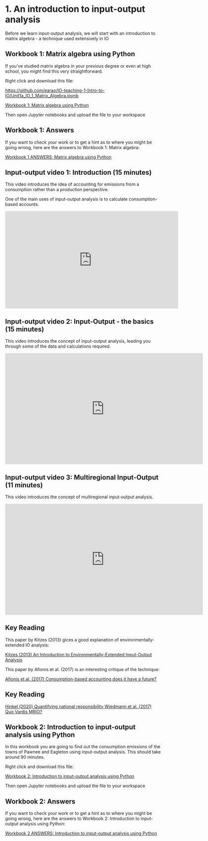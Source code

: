 # 1. An introduction to input-output analysis 

Before we learn input-output analysis, we will start with an introduction to matrix algebra - a technique used extensively in IO

## Workbook 1: Matrix algebra using Python

If you've studied matrix algebra in your previous degree or even at high school, you might find this very straightforward.

Right click and download this file:

https://github.com/earao/IO-teaching-1-Intro-to-IO/Unit1a_IO_1_Matrix_Algebra.ipynb

<a href="https://github.com/earao/IO-teaching/blob/main/Unit1a_IO_1_Matrix_Algebra.ipynb" download>
  Workbook 1: Matrix algebra using Python
</a>

Then open Jupyter notebooks and upload the file to your workspace

## Workbook 1: Answers

If you want to check your work or to get a hint as to where you might be going wrong, here are the answers to Workbook 1: Matrix algebra:

<a href="https://github.com/earao/IO-teaching/blob/main/ANSWERS_Unit1a_IO_1_Matrix_Algebra.ipynb" download>
  Workbook 1 ANSWERS: Matrix algebra using Python
</a>

## Input-output video 1: Introduction (15 minutes)

This video introduces the idea of accounting for emissions from a consumption rather than a production perspective.

One of the main uses of input-output analysis is to calculate consumption-based accounts.

<iframe width="560" height="315" src="https://www.youtube.com/embed/gpIJxonEsqk?si=qYgHtAxwhqFE-ac_" title="YouTube video player" frameborder="0" allow="accelerometer; autoplay; clipboard-write; encrypted-media; gyroscope; picture-in-picture; web-share" allowfullscreen></iframe>

## Input-output video 2: Input-Output - the basics (15 minutes)

This video introduces the concept of input-output analysis, leading you through some of the data and calculations required.

<iframe width="640" height="360" src="https://web.microsoftstream.com/embed/video/b7af5a04-9a1a-4c9b-a960-213d5cdf2108?autoplay=false&showinfo=true" allowfullscreen style="border:none;"></iframe>

## Input-output video 3: Multiregional Input-Output (11 minutes)

This video introduces the concept of multiregional input-output analysis.

<iframe width="640" height="360" src="https://web.microsoftstream.com/embed/video/025a1d36-37f5-4e3e-8c9d-c94951be6a3a?autoplay=false&showinfo=true" allowfullscreen style="border:none;"></iframe>

## Key Reading

This paper by Kitzes (2013) gices a good explanation of environmentally-extended IO analysis:

<a href="https://www.mdpi.com/2079-9276/2/4/489" download>
  Kitzes (2013) An Introduction to Environmentally-Extended Input-Output Analysis 
</a>

This paper by Afionis et al. (2017) is an interesting critique of the technique:

<a href="https://www.mdpi.com/2079-9276/2/4/489" download>
  Afionis et al. (2017) Consumption-based accounting does it have a future? 
</a>

## Key Reading
<a href="https://www.mdpi.com/2079-9276/2/4/489" download>
  Hinkel (2020) Quantifying national responsibility 
</a>
<a href="https://www.mdpi.com/2079-9276/2/4/489" download>
  Wiedmann et al. (2017) Quo Vardis MRIO? 
</a>

## Workbook 2: Introduction to input-output analysis using Python

In this workbook you are going to find out the consumption emissions of the towns of Pawnee and Eagleton using input-output analysis. This should take around 90 minutes.

Right click and download this file:

<a href="https://github.com/earao/IO-teaching/blob/main/Unit1a_IO_2_Intro to .ipynb" download>
  Workbook 2: Introduction to input-output analysis using Python
</a>

Then open Jupyter notebooks and upload the file to your workspace

## Workbook 2: Answers

If you want to check your work or to get a hint as to where you might be going wrong, here are the answers to Workbook 2: Introduction to input-output analysis using Python:

<a href="https://github.com/earao/IO-teaching/blob/main/ANSWERS_Unit1a_IO_1_Matrix_Algebra.ipynb" download>
  Workbook 2 ANSWERS: Introduction to input-output analysis using Python
</a>
